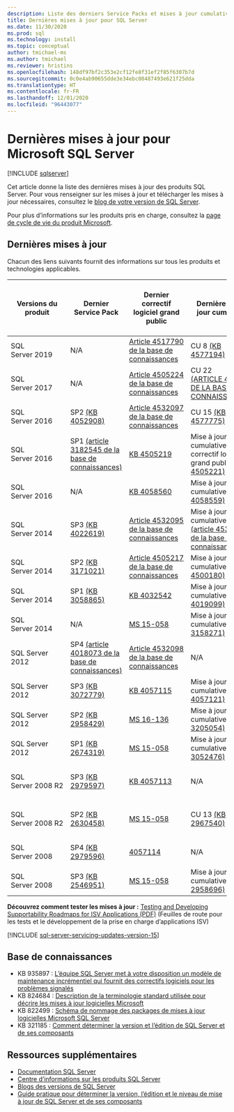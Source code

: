 ```yaml
---
description: Liste des derniers Service Packs et mises à jour cumulatives, avec les numéros de build pour Microsoft SQL Server.
title: Dernières mises à jour pour SQL Server
ms.date: 11/30/2020
ms.prod: sql
ms.technology: install
ms.topic: conceptual
author: tmichael-ms
ms.author: tmichael
ms.reviewer: hristins
ms.openlocfilehash: 148df97bf2c353e2cf12fe8f31ef2f85f6307b7d
ms.sourcegitcommit: 0c0e4ab90655dde3e34ebc08487493e621f25dda
ms.translationtype: HT
ms.contentlocale: fr-FR
ms.lasthandoff: 12/01/2020
ms.locfileid: "96443077"
---
```

# <a name="latest-updates-for-microsoft-sql-server"></a>Dernières mises à jour pour Microsoft SQL Server

[!INCLUDE [sqlserver](../../includes/applies-to-version/sqlserver.md)]

Cet article donne la liste des dernières mises à jour des produits SQL Server. Pour vous renseigner sur les mises à jour et télécharger les mises à jour nécessaires, consultez le [blog de votre version de SQL Server](https://aka.ms/sqlreleases).

Pour plus d’informations sur les produits pris en charge, consultez la [page de cycle de vie du produit Microsoft](/lifecycle/products/?terms=sql).

## <a name="latest-updates"></a>Dernières mises à jour

Chacun des liens suivants fournit des informations sur tous les produits et technologies applicables.

|Versions du produit   | Dernier Service Pack |  Dernier correctif logiciel grand public | Dernière mise à jour cumulative | Date de mise en production de la mise à jour cumulative | Conseils d’ordre général  |
|--|--|--|--|--|--|
|SQL Server 2019|N/A|[Article 4517790 de la base de connaissances](https://support.microsoft.com/help/4517790)|CU 8 [(KB 4577194)](https://support.microsoft.com/help/4577194)|10/01/2020|[Installation de SQL Server 2019](./install-sql-server.md)|
|SQL Server 2017|N/A|[Article 4505224 de la base de connaissances](https://support.microsoft.com/help/4505224)|CU 22 [(ARTICLE 4577467 DE LA BASE DE CONNAISSANCES)](https://support.microsoft.com/help/4577467)|09/10/2020|[Installation de SQL Server 2017](./install-sql-server.md)|
|SQL Server 2016|SP2 [(KB 4052908)](https://support.microsoft.com/help/4052908)|[Article 4532097 de la base de connaissances](https://support.microsoft.com/help/4532097)|CU 15 [(KB 4577775)](https://support.microsoft.com/kb/4577775)|28/09/2020|[Installation de SQL Server 2016](./install-sql-server.md)|
|SQL Server 2016|SP1 [(article 3182545 de la base de connaissances)](https://support.microsoft.com/help/3182545/sql-server-2016-service-pack-1-release-information)|[KB 4505219](https://support.microsoft.com/help/4505219)|Mise à jour cumulative 15 + correctif logiciel grand public [(KB 4505221)](https://support.microsoft.com/help/4505221)|9/7/2019|[Installation de SQL Server 2016](./install-sql-server.md)|
|SQL Server 2016|N/A|[KB 4058560](https://support.microsoft.com/help/4058560)|Mise à jour cumulative 9 [(KB 4058559)](https://support.microsoft.com/help/4058559)|22/11/2017|[Installation de SQL Server 2016](./install-sql-server.md)|
|SQL Server 2014|SP3 [(KB 4022619)](https://support.microsoft.com/kb/4022619)|[Article 4532095 de la base de connaissances](https://support.microsoft.com/help/4532095)|Mise à jour cumulative 4 [(article 4535288 de la base de connaissances)](https://support.microsoft.com/kb/4535288)|11/02/2020|[Installation de SQL Server 2014](https://www.microsoft.com/download/details.aspx?id=42299)|
|SQL Server 2014|SP2 [(KB 3171021)](https://support.microsoft.com/kb/3171021)|[Article 4505217 de la base de connaissances](https://support.microsoft.com/help/4505217)|Mise à jour cumulative 18 [(KB 4500180)](https://support.microsoft.com/kb/4500180)|29/7/2019|[Installation de SQL Server 2014](https://www.microsoft.com/download/details.aspx?id=42299)|
|SQL Server 2014|SP1 [(KB 3058865)](https://support.microsoft.com/kb/3058865)|[KB 4032542](https://support.microsoft.com/help/4032542/description-of-the-security-update-for-sql-server-2014-service-pack-1) |Mise à jour cumulative 13 [(KB 4019099)](https://support.microsoft.com/help/4019099)|8/8/2017|[Installation de SQL Server 2014](https://www.microsoft.com/download/details.aspx?id=42299)|
|SQL Server 2014|N/A|[MS 15-058](/security-updates/SecurityBulletins/2015/ms15-058)|Mise à jour cumulative 14 [(KB 3158271)](https://support.microsoft.com/kb/3158271)|20/6/2016|[Installation de SQL Server 2014](https://www.microsoft.com/download/details.aspx?id=42299)|
|SQL Server 2012|SP4 [(article 4018073 de la base de connaissances)](https://support.microsoft.com/help/4018073/sql-server-2012-service-pack-4-release-information)  |[Article 4532098 de la base de connaissances](https://support.microsoft.com/help/4532098)|N/A|N/A|[Installation de SQL Server 2012](/previous-versions/sql/sql-server-2012/cc281837(v=sql.110))|
|SQL Server 2012|SP3 [(KB 3072779)](https://support.microsoft.com/help/3072779/sql-server-2012-service-pack-3-release-information)  |[KB 4057115](https://support.microsoft.com/help/4057115)|Mise à jour cumulative 10 [(KB 4057121)](https://support.microsoft.com/help/4057121)|8/8/2017|[Installation de SQL Server 2012](/previous-versions/sql/sql-server-2012/cc281837(v=sql.110))|
|SQL Server 2012|SP2 [(KB 2958429)](https://support.microsoft.com/kb/2958429)|[MS 16-136](/security-updates/SecurityBulletins/2016/ms16-136)|Mise à jour cumulative 16 [(KB 3205054)](https://support.microsoft.com/help/3205054/cumulative-update-16-for-sql-server-2012-sp2) |18/1/2017|[Installation de SQL Server 2012](/previous-versions/sql/sql-server-2012/cc281837(v=sql.110))|
|SQL Server 2012|SP1 [(KB 2674319)](https://support.microsoft.com/kb/2674319)|[MS 15-058](/security-updates/SecurityBulletins/2015/ms15-058)|Mise à jour cumulative 16 [(KB 3052476)](https://support.microsoft.com/kb/3052476)|18/5/2015|[Installation de SQL Server 2012](/previous-versions/sql/sql-server-2012/cc281837(v=sql.110))|
|SQL Server 2008 R2 |SP3 [(KB 2979597)](https://support.microsoft.com/kb/2979597)|[KB 4057113](https://support.microsoft.com/help/4057113/security-update-for-vulnerabilities-in-sql-server)|N/A|N/A|[Installation de SQL Server 2008 R2 SP3](https://www.microsoft.com/download/details.aspx?id=44271)|
|SQL Server 2008 R2 |SP2 [(KB 2630458)](https://support.microsoft.com/kb/2630458)|[MS 15-058](/security-updates/SecurityBulletins/2015/ms15-058)|CU 13 [(KB 2967540)](https://support.microsoft.com/kb/2967540)|30/6/2014|[Installation de SQL Server 2008 R2 SP2](https://www.microsoft.com/download/details.aspx?id=30437)|
|SQL Server 2008 |SP4 [(KB 2979596)](https://support.microsoft.com/kb/2979596)|[4057114](https://support.microsoft.com/help/4057114/security-update-for-vulnerabilities-in-sql-server)|N/A|N/A|[Maintenance de SQL Server 2008](/previous-versions/sql/sql-server-2008/dd638062(v=sql.100))|
|SQL Server 2008|SP3 [(KB 2546951)](https://support.microsoft.com/kb/2546951)|[MS 15-058](/security-updates/SecurityBulletins/2015/ms15-058)|Mise à jour cumulative 17 [(KB 2958696)](https://support.microsoft.com/kb/2958696)|19/5/2014|[Maintenance de SQL Server 2008](/previous-versions/sql/sql-server-2008/dd638062(v=sql.100))|

**Découvrez comment tester les mises à jour :** [Testing and Developing Supportability Roadmaps for ISV Applications (PDF)](https://msdnshared.blob.core.windows.net/media/TNBlogsFS/prod.evol.blogs.technet.com/CommunityServer.Blogs.Components.WeblogFiles/00/00/00/85/48/Files/0827.Testing%20And%20Developing%20Supportability%20Roadmaps%20for%20ISV%20Applications.pdf) (Feuilles de route pour les tests et le développement de la prise en charge d’applications ISV)

[!INCLUDE [sql-server-servicing-updates-version-15](../../includes/sql-server-servicing-updates-version-15.md)]

## <a name="knowledge-base"></a>Base de connaissances

- KB 935897 : [L’équipe SQL Server met à votre disposition un modèle de maintenance incrémentiel qui fournit des correctifs logiciels pour les problèmes signalés](https://support.microsoft.com/kb/935897)
- KB 824684 : [Description de la terminologie standard utilisée pour décrire les mises à jour logicielles Microsoft](https://support.microsoft.com/kb/824684)
- KB 822499 : [Schéma de nommage des packages de mises à jour logicielles Microsoft SQL Server](https://support.microsoft.com/kb/822499)
- KB 321185 : [Comment déterminer la version et l’édition de SQL Server et de ses composants](https://support.microsoft.com/kb/321185)

## <a name="additional-resources"></a>Ressources supplémentaires

- [Documentation SQL Server](../../sql-server/index.yml)
- [Centre d’informations sur les produits SQL Server](https://www.microsoft.com/sqlserver/default.aspx)
- [Blogs des versions de SQL Server](https://aka.ms/sqlreleases)
- [Guide pratique pour déterminer la version, l’édition et le niveau de mise à jour de SQL Server et de ses composants](https://support.microsoft.com/help/321185/how-to-determine-the-version-edition-and-update-level-of-sql-server-an)
